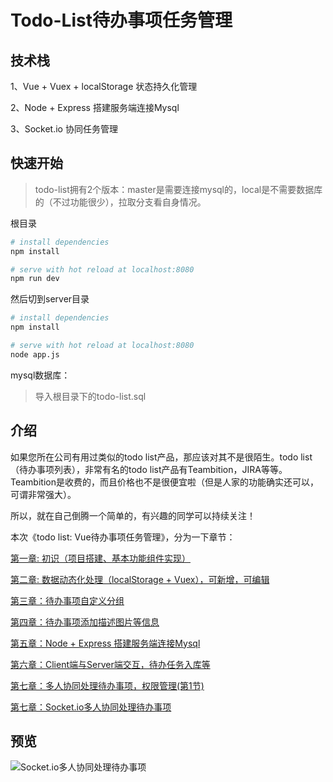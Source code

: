 # Todo-List待办事项任务管理

## 技术栈
1、Vue + Vuex + localStorage 状态持久化管理

2、Node + Express 搭建服务端连接Mysql

3、Socket.io 协同任务管理


## 快速开始
> todo-list拥有2个版本：master是需要连接mysql的，local是不需要数据库的（不过功能很少），拉取分支看自身情况。

根目录
``` bash
# install dependencies
npm install

# serve with hot reload at localhost:8080
npm run dev
```

然后切到server目录
``` bash
# install dependencies
npm install

# serve with hot reload at localhost:8080
node app.js
```

mysql数据库：
> 导入根目录下的todo-list.sql

## 介绍
如果您所在公司有用过类似的todo list产品，那应该对其不是很陌生。todo list（待办事项列表），非常有名的todo list产品有Teambition，JIRA等等。Teambition是收费的，而且价格也不是很便宜啦（但是人家的功能确实还可以，可谓非常强大）。

所以，就在自己倒腾一个简单的，有兴趣的同学可以持续关注！

本次《todo list: Vue待办事项任务管理》，分为一下章节：

[第一章: 初识（项目搭建、基本功能组件实现）](https://www.toutiao.com/i6693729824919257604/)

[第二章: 数据动态化处理（localStorage + Vuex），可新增，可编辑](https://www.toutiao.com/i6694066595326591499/)

[第三章：待办事项自定义分组](https://www.toutiao.com/i6695987557005525507/)

[第四章：待办事项添加描述图片等信息](https://www.toutiao.com/i6696380822112436739/)

[第五章：Node + Express 搭建服务端连接Mysql](http://toutiao.com/item/6698954438100386311/)

[第六章：Client端与Server端交互，待办任务入库等](https://www.toutiao.com/i6703438945427915276/)

[第七章：多人协同处理待办事项，权限管理(第1节)](https://www.toutiao.com/i6704451792714859020/)

[第七章：Socket.io多人协同处理待办事项](https://www.toutiao.com/i6704451792714859020/)

## 预览
![Socket.io多人协同处理待办事项](http://cdn.javanx.cn/wp-content/themes/lensnews2.2/images/201909/20190820145303.gif)
